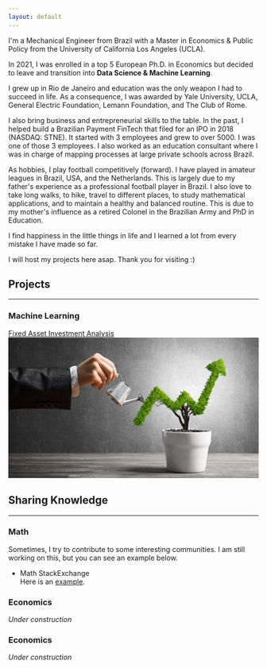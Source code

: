 ```yaml
---
layout: default
---
```


I'm a Mechanical Engineer from Brazil with a Master in Economics & Public Policy from the University of California Los Angeles (UCLA). 

In 2021, I was enrolled in a top 5 European Ph.D. in Economics but decided to leave and transition into **Data Science & Machine Learning**.

I grew up in Rio de Janeiro and education was the only weapon I had to succeed in life. As a consequence, I was awarded by Yale University, UCLA, General Electric Foundation, Lemann Foundation, and The Club of Rome.

I also bring business and entrepreneurial skills to the table. In the past, I helped build a Brazilian Payment FinTech that filed for an IPO in 2018 (NASDAQ: STNE). It started with 3 employees and grew to over 5000. I was one of those 3 employees. I also worked as an education consultant where I was in charge of mapping processes at large private schools across Brazil. 

As hobbies, I play football competitively (forward). I have played in amateur leagues in Brazil, USA, and the Netherlands. This is largely due to my father's experience as a professional football player in Brazil. I also love to take long walks, to hike, travel to different places, to study mathematical applications, and to maintain a healthy and balanced routine. This is due to my mother's influence as a retired Colonel in the Brazilian Army and PhD in Education. 

I find happiness in the little things in life and I learned a lot from every mistake I have made so far.

I will host my projects here asap. Thank you for visiting :)

## Projects

---

### Machine Learning

[Fixed Asset Investment Analysis](/projects/project_fixed_asset.ipynb)
<img src = "assets/img/fixed-asset.jpg">

## Sharing Knowledge

---

### Math
Sometimes, I try to contribute to some interesting communities. I am still working on this, but you can see an example below.

* Math StackExchange\
Here is an [example](https://math.stackexchange.com/a/3444354/727414).

### Economics
_Under construction_

### Economics
_Under construction_
